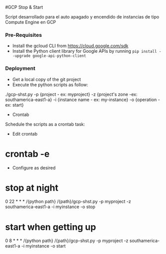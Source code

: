 #GCP Stop & Start 

Script desarrollado para el auto apagado y encendido de instancias de tipo Compute Engine en GCP

### Pre-Requisites

* Install the gcloud CLI from https://cloud.google.com/sdk 
* Install the Python client library for Google APIs by running `pip install --upgrade google-api-python-client`


### Deployment

* Get a local copy of the git project
* Execute the python scripts as follow:

./gcp-shst.py -p {project - ex: myproject} -z {project's zone -ex: southamerica-east1-a} -i {instance name - ex: my-instance} -o {operation - ex: start}

* Crontab
 
Schedule the scripts as a crontab task:

* Edit crontab 
# crontab -e
* Configure as desired
# stop at night
0 22 * * * /{python path} /{path}/gcp-shst.py -p myproject -z southamerica-east1-a -i myinstance -o stop
# start when getting up
0 8  * * * /{python path} /{path}/gcp-shst.py -p myproject -z southamerica-east1-a -i myinstance -o start
